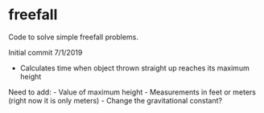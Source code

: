 # freefall
Code to solve simple freefall problems.

Initial commit 7/1/2019
  - Calculates time when object thrown straight up reaches its maximum height
  
  Need to add:
    - Value of maximum height
    - Measurements in feet or meters (right now it is only meters)
    - Change the gravitational constant?

